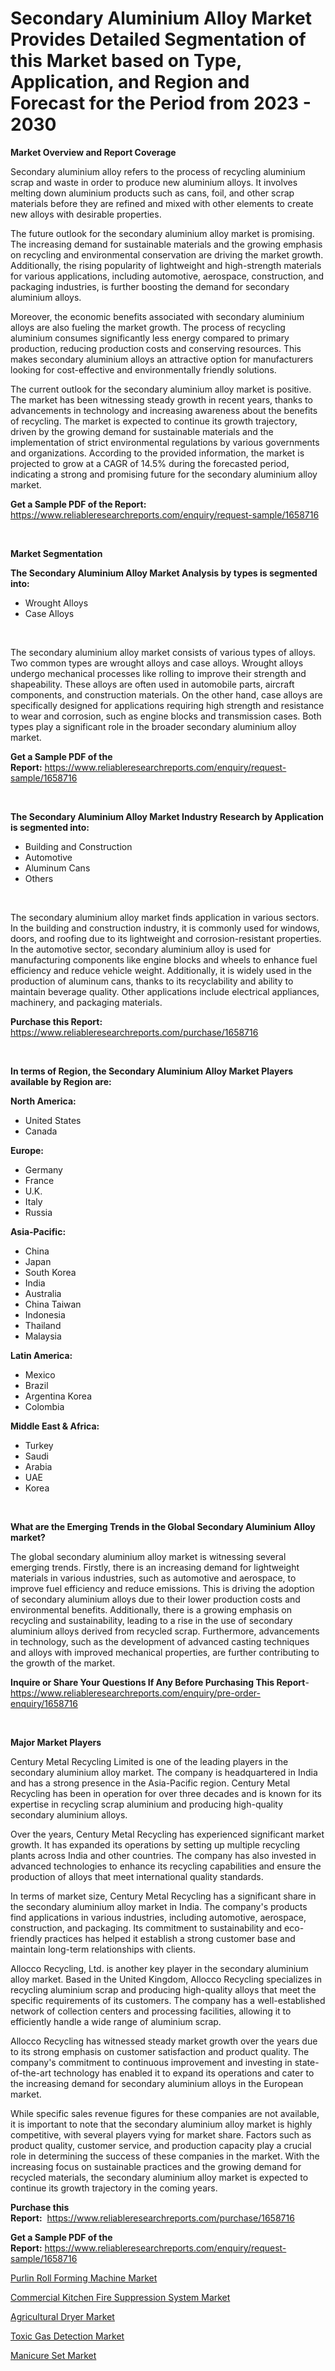 <p><h1>Secondary Aluminium Alloy Market Provides Detailed Segmentation of this Market based on Type, Application, and Region and Forecast for the Period from 2023 - 2030</h1></p><p><strong>Market Overview and Report Coverage</strong></p>
<p><p>Secondary aluminium alloy refers to the process of recycling aluminium scrap and waste in order to produce new aluminium alloys. It involves melting down aluminium products such as cans, foil, and other scrap materials before they are refined and mixed with other elements to create new alloys with desirable properties.</p><p>The future outlook for the secondary aluminium alloy market is promising. The increasing demand for sustainable materials and the growing emphasis on recycling and environmental conservation are driving the market growth. Additionally, the rising popularity of lightweight and high-strength materials for various applications, including automotive, aerospace, construction, and packaging industries, is further boosting the demand for secondary aluminium alloys.</p><p>Moreover, the economic benefits associated with secondary aluminium alloys are also fueling the market growth. The process of recycling aluminium consumes significantly less energy compared to primary production, reducing production costs and conserving resources. This makes secondary aluminium alloys an attractive option for manufacturers looking for cost-effective and environmentally friendly solutions.</p><p>The current outlook for the secondary aluminium alloy market is positive. The market has been witnessing steady growth in recent years, thanks to advancements in technology and increasing awareness about the benefits of recycling. The market is expected to continue its growth trajectory, driven by the growing demand for sustainable materials and the implementation of strict environmental regulations by various governments and organizations. According to the provided information, the market is projected to grow at a CAGR of 14.5% during the forecasted period, indicating a strong and promising future for the secondary aluminium alloy market.</p></p>
<p><strong>Get a Sample PDF of the Report:</strong> <a href="https://www.reliableresearchreports.com/enquiry/request-sample/1658716">https://www.reliableresearchreports.com/enquiry/request-sample/1658716</a></p>
<p>&nbsp;</p>
<p><strong>Market Segmentation</strong></p>
<p><strong>The Secondary Aluminium Alloy Market Analysis by types is segmented into:</strong></p>
<p><ul><li>Wrought Alloys</li><li>Case Alloys</li></ul></p>
<p>&nbsp;</p>
<p><p>The secondary aluminium alloy market consists of various types of alloys. Two common types are wrought alloys and case alloys. Wrought alloys undergo mechanical processes like rolling to improve their strength and shapeability. These alloys are often used in automobile parts, aircraft components, and construction materials. On the other hand, case alloys are specifically designed for applications requiring high strength and resistance to wear and corrosion, such as engine blocks and transmission cases. Both types play a significant role in the broader secondary aluminium alloy market.</p></p>
<p><strong>Get a Sample PDF of the Report:</strong>&nbsp;<a href="https://www.reliableresearchreports.com/enquiry/request-sample/1658716">https://www.reliableresearchreports.com/enquiry/request-sample/1658716</a></p>
<p>&nbsp;</p>
<p><strong>The Secondary Aluminium Alloy Market Industry Research by Application is segmented into:</strong></p>
<p><ul><li>Building and Construction</li><li>Automotive</li><li>Aluminum Cans</li><li>Others</li></ul></p>
<p>&nbsp;</p>
<p><p>The secondary aluminium alloy market finds application in various sectors. In the building and construction industry, it is commonly used for windows, doors, and roofing due to its lightweight and corrosion-resistant properties. In the automotive sector, secondary aluminium alloy is used for manufacturing components like engine blocks and wheels to enhance fuel efficiency and reduce vehicle weight. Additionally, it is widely used in the production of aluminum cans, thanks to its recyclability and ability to maintain beverage quality. Other applications include electrical appliances, machinery, and packaging materials.</p></p>
<p><strong>Purchase this Report:</strong>&nbsp; <a href="https://www.reliableresearchreports.com/purchase/1658716">https://www.reliableresearchreports.com/purchase/1658716</a></p>
<p>&nbsp;</p>
<p><strong>In terms of Region, the Secondary Aluminium Alloy Market Players available by Region are:</strong></p>
<p>
    <p> <strong> North America: </strong>
        <ul>
            <li>United States</li>
            <li>Canada</li>
        </ul>
        </p> 
    <p> <strong> Europe: </strong>
        <ul>
            <li>Germany</li>
            <li>France</li>
            <li>U.K.</li>
            <li>Italy</li>
            <li>Russia</li>
        </ul>
        </p> 
    <p> <strong> Asia-Pacific: </strong>
        <ul>
            <li>China</li>
            <li>Japan</li>
            <li>South Korea</li>
            <li>India</li>
            <li>Australia</li>
            <li>China Taiwan</li>
            <li>Indonesia</li>
            <li>Thailand</li>
            <li>Malaysia</li>
        </ul>
        </p> 
    <p> <strong> Latin America: </strong>
        <ul>
            <li>Mexico</li>
            <li>Brazil</li>
            <li>Argentina Korea</li>
            <li>Colombia</li>
        </ul>
        </p> 
    <p> <strong> Middle East & Africa: </strong>
        <ul>
            <li>Turkey</li>
            <li>Saudi</li>
            <li>Arabia</li>
            <li>UAE</li>
            <li>Korea</li>
        </ul>
    </p>
    </p>
<p>&nbsp;</p>
<p><strong>What are the Emerging Trends in the Global Secondary Aluminium Alloy market?</strong></p>
<p><p>The global secondary aluminium alloy market is witnessing several emerging trends. Firstly, there is an increasing demand for lightweight materials in various industries, such as automotive and aerospace, to improve fuel efficiency and reduce emissions. This is driving the adoption of secondary aluminium alloys due to their lower production costs and environmental benefits. Additionally, there is a growing emphasis on recycling and sustainability, leading to a rise in the use of secondary aluminium alloys derived from recycled scrap. Furthermore, advancements in technology, such as the development of advanced casting techniques and alloys with improved mechanical properties, are further contributing to the growth of the market.</p></p>
<p><strong>Inquire or Share Your Questions If Any Before Purchasing This Report</strong>- <a href="https://www.reliableresearchreports.com/enquiry/pre-order-enquiry/1658716">https://www.reliableresearchreports.com/enquiry/pre-order-enquiry/1658716</a></p>
<p>&nbsp;</p>
<p><strong>Major Market Players</strong></p>
<p><p>Century Metal Recycling Limited is one of the leading players in the secondary aluminium alloy market. The company is headquartered in India and has a strong presence in the Asia-Pacific region. Century Metal Recycling has been in operation for over three decades and is known for its expertise in recycling scrap aluminium and producing high-quality secondary aluminium alloys. </p><p>Over the years, Century Metal Recycling has experienced significant market growth. It has expanded its operations by setting up multiple recycling plants across India and other countries. The company has also invested in advanced technologies to enhance its recycling capabilities and ensure the production of alloys that meet international quality standards. </p><p>In terms of market size, Century Metal Recycling has a significant share in the secondary aluminium alloy market in India. The company's products find applications in various industries, including automotive, aerospace, construction, and packaging. Its commitment to sustainability and eco-friendly practices has helped it establish a strong customer base and maintain long-term relationships with clients.</p><p>Allocco Recycling, Ltd. is another key player in the secondary aluminium alloy market. Based in the United Kingdom, Allocco Recycling specializes in recycling aluminium scrap and producing high-quality alloys that meet the specific requirements of its customers. The company has a well-established network of collection centers and processing facilities, allowing it to efficiently handle a wide range of aluminium scrap.</p><p>Allocco Recycling has witnessed steady market growth over the years due to its strong emphasis on customer satisfaction and product quality. The company's commitment to continuous improvement and investing in state-of-the-art technology has enabled it to expand its operations and cater to the increasing demand for secondary aluminium alloys in the European market.</p><p>While specific sales revenue figures for these companies are not available, it is important to note that the secondary aluminium alloy market is highly competitive, with several players vying for market share. Factors such as product quality, customer service, and production capacity play a crucial role in determining the success of these companies in the market. With the increasing focus on sustainable practices and the growing demand for recycled materials, the secondary aluminium alloy market is expected to continue its growth trajectory in the coming years.</p></p>
<p><strong>Purchase this Report:</strong>&nbsp;&nbsp;<a href="https://www.reliableresearchreports.com/purchase/1658716">https://www.reliableresearchreports.com/purchase/1658716</a></p>
<p></p>
<p><strong>Get a Sample PDF of the Report:</strong>&nbsp;<a href="https://www.reliableresearchreports.com/enquiry/request-sample/1658716">https://www.reliableresearchreports.com/enquiry/request-sample/1658716</a></p>
<p><p><a href="https://www.linkedin.com/pulse/purlin-roll-forming-machine-market-challenges-opportunities-ypvve/">Purlin Roll Forming Machine Market</a></p><p><a href="https://www.linkedin.com/pulse/commercial-kitchen-fire-suppression-system-market-size-bh9ce/">Commercial Kitchen Fire Suppression System Market</a></p><p><a href="https://www.linkedin.com/pulse/agricultural-dryer-market-research-report-unlocks-analysis-v5gce/">Agricultural Dryer Market</a></p><p><a href="https://medium.com/@sarahcornish2022/toxic-gas-detection-market-size-growth-forecast-2023-2030-0e958d670c99">Toxic Gas Detection Market</a></p><p><a href="https://medium.com/@laurenglover76/manicure-set-market-size-growth-forecast-2023-2030-e74672350abd">Manicure Set Market</a></p></p>